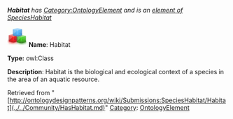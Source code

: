 ___Habitat__ has [Category:OntologyElement](../../Category/OntologyElement.md "Category:OntologyElement") and is an [element of](../../Property/ElementOf.md "Property:ElementOf") [SpeciesHabitat](../../Submissions/SpeciesHabitat.md "Submissions:SpeciesHabitat")_


  




[![Class](../../images/thumb/2/27/Class.gif/45px-Class.gif)](../../Image/Class.gif.md "Class")
__Name__: Habitat 


__Type:__ owl:Class 


__Description__: Habitat is the biological and ecological context of a species in the area of an aquatic resource. 





Retrieved from "[http://ontologydesignpatterns.org/wiki/Submissions:SpeciesHabitat/Habitat](../../Community/HasHabitat.md)"
 [Category](http://ontologydesignpatterns.org/wiki/Special:Categories "Special:Categories"): [OntologyElement](../../Category/OntologyElement.md "Category:OntologyElement")